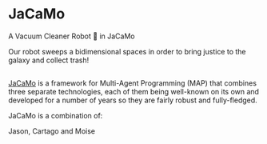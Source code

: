 # JaCaMo

A Vacuum Cleaner Robot 🤖 in JaCaMo

Our robot sweeps a bidimensional spaces in order to bring justice to the galaxy and collect trash!

##
[JaCaMo](http://jacamo.sourceforge.net/) is a framework for Multi-Agent Programming (MAP) that combines three separate technologies, each of them being well-known on its own and developed for a number of years so they are fairly robust and fully-fledged.

JaCaMo is a combination of:

Jason, Cartago and Moise


